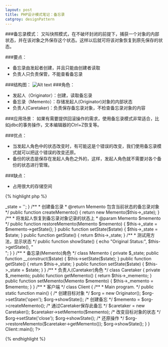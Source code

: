 ```yaml
---
layout: post
title: PHP设计模式笔记：备忘录
catgroy: designPattern
---
```

###备忘录模式：
又叫快照模式，在不破坏封闭的前提下，捕获一个对象的内部状态，并在该对象之外保存这个状态。这样以后就可将该对象恢复到原先保存的状态。

###要点：
*  备忘录由发起者创建，并且只能由创建者读取
*  负责人只负责保管，不能查看备忘录

###结构图：
![Alt text](http://www.phppan.com/wp-content/uploads/2010/10/Memento.jpg)
###角色：
* 发起人（Originator）：创建，读取备忘录  
* 备忘录（Memento）：存储发起人(Originator)对象的内部状态
* 负责人(Caretaker)：负责保存备忘录对象，不检查备忘录对象的内容

###应用场景：
如果有需要提供回滚操作的需求，使用备忘录模式非常适合，比如jdbc的事务操作，文本编辑器的Ctrl+Z恢复等。

###优点：
* 当发起人角色中的状态改变时，有可能这是个错误的改变，我们使用备忘录模式就可以把这个错误的改变还原。
* 备份的状态是保存在发起人角色之外的，这样，发起人角色就不需要对各个备份的状态进行管理。

###缺点：
* 占用很大的存储空间

{% highlight php %}
<?php
 
/**
 * 备忘录模式 2010-10-09 sz
 * @author phppan.p#gmail.com  http://www.phppan.com                                                       
 * 哥学社成员（http://www.blog-brother.com/）
 * @package design pattern
 */
 
/**
 * 发起人(Originator)角色
 */
class Originator {
 
    private $_state;
 
    public function __construct() {
        $this->_state = '';
    }
 
    /**
     * 创建备忘录
     * @return Memento 包含当前状态的备忘录对象
     */
    public function createMemento() {
        return new Memento($this->_state);
    }
 
    /**
     * 将发起人恢复到备忘录对象记录的状态上
     * @param Memento $memento
     */
    public function restoreMemento(Memento $memento) {
        $this->_state = $memento->getState();
    }
 
    public function setState($state) {
        $this->_state = $state;
    }
 
    public function getState() {
        return $this->_state;
    }
 
    /**
     * 测试用方法，显示状态
     */
    public function showState() {
        echo "Original Status:", $this->getState(), "<br />";
    }
 
}
 
/**
 * 备忘录(Memento)角色
 */
class Memento {
 
    private $_state;
 
    public function __construct($state) {
        $this->setState($state);
    }
 
    public function getState() {
        return $this->_state;
    }
 
    public function setState($state) {
        $this->_state = $state;
    }
 
}
 
/**
 * 负责人(Caretaker)角色
 */
class Caretaker {
 
    private $_memento;
 
    public function getMemento() {
        return $this->_memento;
    }
 
    public function setMemento(Memento $memento) {
        $this->_memento = $memento;
    }
 
}
 
/**
 * 客户端
 */
class Client {
 
    /**
     * Main program.
     */
    public static function main() {
 
        /* 创建目标对象 */
        $org = new Originator();
        $org->setState('open');
        $org->showState();
 
        /* 创建备忘 */
        $memento = $org->createMemento();
 
        /* 通过Caretaker保存此备忘 */
        $caretaker = new Caretaker();
        $caretaker->setMemento($memento);
 
        /* 改变目标对象的状态 */
        $org->setState('close');
        $org->showState();
 
        /* 还原操作 */
        $org->restoreMemento($caretaker->getMemento());
        $org->showState();
    }
 
}
Client::main();
?>
{% endhighlight %}
